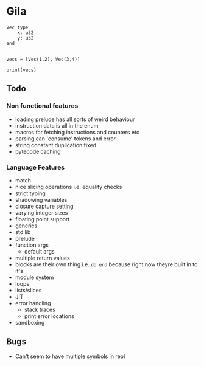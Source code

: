 # Gila
```
Vec type
    x: u32
    y: u32
end


vecs = [Vec(1,2), Vec(3,4)]

print(vecs)
```


## Todo

### Non functional features
- loading prelude has all sorts of weird behaviour
- instruction data is all in the enum
- macros for fetching instructions and counters etc
- parsing can 'consume' tokens and error
- string constant duplication fixed
- bytecode caching

### Language Features
- match
- nice slicing operations i.e. equality checks
- strict typing
- shadowing variables
- closure capture setting
- varying integer sizes
- floating point support
- generics
- std lib
- prelude
- function args
    - default args
- multiple return values
- blocks are their own thing i.e. `do end` because right now theyre built in to if's
- module system
- loops
- lists/slices
- JIT
- error handling
    - stack traces
    - print error locations
- sandboxing

## Bugs
- Can't seem to have multiple symbols in repl